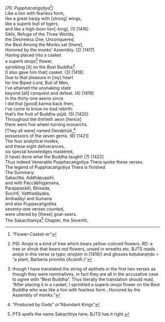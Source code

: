 *\[70. Pupphacaṅgoṭiya*[^1]*\]*  
Like a lion with fearless form,  
like a great harpy with \[strong\] wings,  
like a superb bull of tigers,  
and like a high-born lion\[-king\], (1) \[1416\]  
Sikhi, Refuge of the Three Worlds,  
the Desireless One, Unconquered,  
the Best Among the Monks sat \[there\],  
Honored by the monks’ Assembly. (2) \[1417\]  
Having placed into a casket  
a superb *anoja*[^2] flower,  
sprinkling \[it\] on the Best Buddha[^3]  
\[I also gave him that\] casket. (3) \[1418\]  
Due to that pleasure in \[my\] heart  
for the Biped-Lord, Bull of Men,  
I’ve attained the unshaking state  
beyond \[all\] conquest and defeat. (4) \[1419\]  
In the thirty-one aeons since  
I did that \[good\] karma back then,  
I’ve come to know no bad rebirth:  
that’s the fruit of Buddha-*pūjā.* (5) \[1420\]  
Throughout the thirtieth aeon \[hence\]  
there were five wheel-turning monarchs.  
\[They all were\] named Devabhūti,[^4]  
possessors of the seven gems. (6) \[1421\]  
The four analytical modes,  
and these eight deliverances,  
six special knowledges mastered,  
\[I have\] done what the Buddha taught! (7) \[1422\]  
Thus indeed Venerable Pupphacaṅgoṭiya Thera spoke these verses.  
The legend of Pupphacaṅgoṭiya Thera is finished.  
The Summary:  
Sakacitta, Addhāpupphī,  
and with Paccābhigamana,  
Parappasādī, Bhisada,  
Sucintī, Vatthadāyaka,  
Ambadāyī and Sumana  
and also Puppacaṅgoṭika  
seventy-one verses counted,  
were uttered by \[these\] goal-seers.  
The Sakacittaniya[^5] Chapter, the Seventh,  
[^1]: “Flower-Casket-er”  
[^2]: PSI: *Anoja* is a kind of tree which bears yellow-colored flowers.
    RD: a tree or shrub that bears red flowers, unsed in wreaths etc.
    BJTS reads *aneja* in this verse (a typo; *anojaṃ* in \[1418\]) and
    glosses *kaṭukaraṇḍu* = “a plant, Barberia prionitis (*Acanth.*)”  
[^3]: though I have translated the string of epithets in the first two
    verses as though they were nominatives, in fact they are all in the
    accusative case to agree with “Best Buddha”. Thus literally the
    translation should read, “After placing it in a casket, I sprinkled
    a superb *anoja* flower on the Best Buddha who was like a lion with
    fearless form...Honored by the Assembly of monks.”  
[^4]: “Produced by Gods” or”Abundant Kings”  
[^5]: PTS spells the name Sakacittiya here; BJTS has it right.
